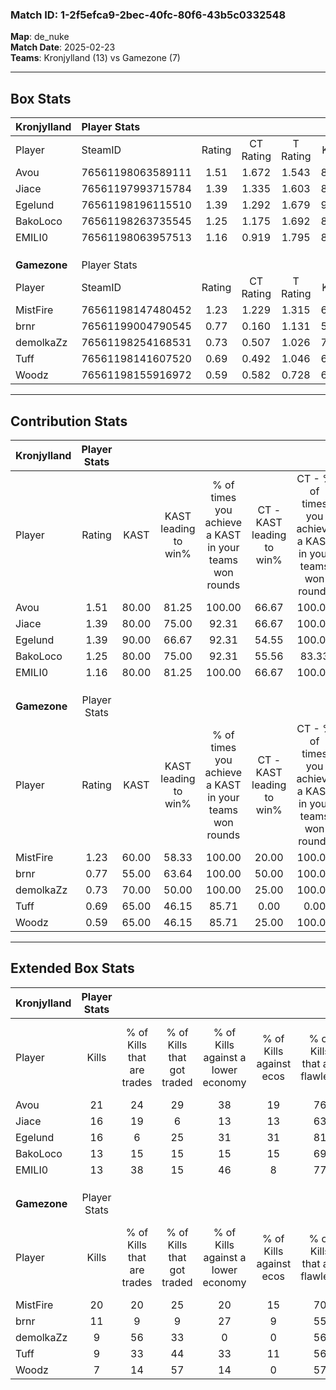 ### Match ID: 1-2f5efca9-2bec-40fc-80f6-43b5c0332548  
**Map**: de_nuke  
**Match Date**: 2025-02-23  
**Teams**: Kronjylland (13) vs Gamezone (7)  

---  

## Box Stats  

| **Kronjylland** | Player Stats      |        |           |          |       |      |       |         |        |      |     |
| :- | :- | :-: | :-: | :-: | :-: | :-: | :-: | :-: | :-: | :-: | :-: |
| Player          | SteamID           | Rating | CT Rating | T Rating | KAST  | ADR  | Kills | Assists | Deaths | K/D  | HS% |
| Avou            | 76561198063589111 |  1.51  |   1.672   |  1.543   | 80.00 | 81.1 |  21   |    4    |   12   | 1.75 | 61  |
| Jiace           | 76561197993715784 |  1.39  |   1.335   |  1.603   | 80.00 | 79.6 |  16   |    2    |   8    | 2.00 | 50  |
| Egelund         | 76561198196115510 |  1.39  |   1.292   |  1.679   | 90.00 | 78.7 |  16   |    5    |   11   | 1.45 | 37  |
| BakoLoco        | 76561198263735545 |  1.25  |   1.175   |  1.692   | 80.00 | 95.7 |  13   |   11    |   12   | 1.08 | 76  |
| EMILI0          | 76561198063957513 |  1.16  |   0.919   |  1.795   | 80.00 | 85.0 |  13   |    6    |   13   | 1.00 | 76  |
|                 |                   |        |           |          |       |      |       |         |        |      |     |
|                 |                   |        |           |          |       |      |       |         |        |      |     |
|                 |                   |        |           |          |       |      |       |         |        |      |     |
| **Gamezone**    | Player Stats      |        |           |          |       |      |       |         |        |      |     |
| Player          | SteamID           | Rating | CT Rating | T Rating | KAST  | ADR  | Kills | Assists | Deaths | K/D  | HS% |
| MistFire        | 76561198147480452 |  1.23  |   1.229   |  1.315   | 60.00 | 80.5 |  20   |    1    |   15   | 1.33 | 50  |
| brnr            | 76561199004790545 |  0.77  |   0.160   |  1.131   | 55.00 | 75.8 |  11   |    3    |   16   | 0.69 | 54  |
| demolkaZz       | 76561198254168531 |  0.73  |   0.507   |  1.026   | 70.00 | 49.3 |   9   |    3    |   15   | 0.60 | 44  |
| Tuff            | 76561198141607520 |  0.69  |   0.492   |  1.046   | 65.00 | 60.8 |   9   |    5    |   17   | 0.53 | 66  |
| Woodz           | 76561198155916972 |  0.59  |   0.582   |  0.728   | 65.00 | 47.8 |   7   |    4    |   16   | 0.44 | 57  |
---  

## Contribution Stats  

| **Kronjylland** | Player Stats |       |                      |                                                        |                           |                                                             |                          |                                                            |
| :- | :-: | :-: | :-: | :-: | :-: | :-: | :-: | :-: |
| Player          |    Rating    | KAST  | KAST leading to win% | % of times you achieve a KAST in your teams won rounds | CT - KAST leading to win% | CT - % of times you achieve a KAST in your teams won rounds | T - KAST leading to win% | T - % of times you achieve a KAST in your teams won rounds |
| Avou            |     1.51     | 80.00 |        81.25         |                         100.00                         |           66.67           |                           100.00                            |          100.00          |                           100.00                           |
| Jiace           |     1.39     | 80.00 |        75.00         |                         92.31                          |           66.67           |                           100.00                            |          85.71           |                           85.71                            |
| Egelund         |     1.39     | 90.00 |        66.67         |                         92.31                          |           54.55           |                           100.00                            |          85.71           |                           85.71                            |
| BakoLoco        |     1.25     | 80.00 |        75.00         |                         92.31                          |           55.56           |                            83.33                            |          100.00          |                           100.00                           |
| EMILI0          |     1.16     | 80.00 |        81.25         |                         100.00                         |           66.67           |                           100.00                            |          100.00          |                           100.00                           |
|                 |              |       |                      |                                                        |                           |                                                             |                          |                                                            |
|                 |              |       |                      |                                                        |                           |                                                             |                          |                                                            |
|                 |              |       |                      |                                                        |                           |                                                             |                          |                                                            |
| **Gamezone**    | Player Stats |       |                      |                                                        |                           |                                                             |                          |                                                            |
| Player          |    Rating    | KAST  | KAST leading to win% | % of times you achieve a KAST in your teams won rounds | CT - KAST leading to win% | CT - % of times you achieve a KAST in your teams won rounds | T - KAST leading to win% | T - % of times you achieve a KAST in your teams won rounds |
| MistFire        |     1.23     | 60.00 |        58.33         |                         100.00                         |           20.00           |                           100.00                            |          85.71           |                           100.00                           |
| brnr            |     0.77     | 55.00 |        63.64         |                         100.00                         |           50.00           |                           100.00                            |          66.67           |                           100.00                           |
| demolkaZz       |     0.73     | 70.00 |        50.00         |                         100.00                         |           25.00           |                           100.00                            |          60.00           |                           100.00                           |
| Tuff            |     0.69     | 65.00 |        46.15         |                         85.71                          |           0.00            |                            0.00                             |          75.00           |                           100.00                           |
| Woodz           |     0.59     | 65.00 |        46.15         |                         85.71                          |           25.00           |                           100.00                            |          55.56           |                           83.33                            |
---  

## Extended Box Stats  

| **Kronjylland** | Player Stats |                            |                            |                                    |                         |                              |                                 |        |                             |                                     |                          |                               |                            |
| :- | :-: | :-: | :-: | :-: | :-: | :-: | :-: | :-: | :-: | :-: | :-: | :-: | :-: |
| Player          |    Kills     | % of Kills that are trades | % of Kills that got traded | % of Kills against a lower economy | % of Kills against ecos | % of Kills that are flawless | % of Kills that are close duels | Deaths | % of Deaths that get traded | % of Deaths against a lower economy | % of Deaths against ecos | % of Deaths that are flawless | % of Deaths that are close |
| Avou            |      21      |             24             |             29             |                 38                 |           19            |              76              |               10                |   12   |             33              |                 25                  |            8             |              83               |             0              |
| Jiace           |      16      |             19             |             6              |                 13                 |           13            |              63              |                6                |   8    |             25              |                 38                  |            13            |              63               |             13             |
| Egelund         |      16      |             6              |             25             |                 31                 |           31            |              81              |                6                |   11   |             18              |                 36                  |            18            |              82               |             0              |
| BakoLoco        |      13      |             15             |             15             |                 15                 |           15            |              69              |                0                |   12   |             42              |                 25                  |            8             |              42               |             8              |
| EMILI0          |      13      |             38             |             15             |                 46                 |            8            |              77              |                8                |   13   |             31              |                  8                  |            8             |              38               |             23             |
|                 |              |                            |                            |                                    |                         |                              |                                 |        |                             |                                     |                          |                               |                            |
|                 |              |                            |                            |                                    |                         |                              |                                 |        |                             |                                     |                          |                               |                            |
|                 |              |                            |                            |                                    |                         |                              |                                 |        |                             |                                     |                          |                               |                            |
| **Gamezone**    | Player Stats |                            |                            |                                    |                         |                              |                                 |        |                             |                                     |                          |                               |                            |
| Player          |    Kills     | % of Kills that are trades | % of Kills that got traded | % of Kills against a lower economy | % of Kills against ecos | % of Kills that are flawless | % of Kills that are close duels | Deaths | % of Deaths that get traded | % of Deaths against a lower economy | % of Deaths against ecos | % of Deaths that are flawless | % of Deaths that are close |
| MistFire        |      20      |             20             |             25             |                 20                 |           15            |              70              |                5                |   15   |             13              |                 13                  |            0             |              73               |             7              |
| brnr            |      11      |             9              |             9              |                 27                 |            9            |              55              |                9                |   16   |              0              |                 13                  |            0             |              81               |             13             |
| demolkaZz       |      9       |             56             |             33             |                 0                  |            0            |              56              |               11                |   15   |             20              |                 13                  |            0             |              80               |             0              |
| Tuff            |      9       |             33             |             44             |                 33                 |           11            |              56              |               11                |   17   |             29              |                 12                  |            0             |              71               |             6              |
| Woodz           |      7       |             14             |             57             |                 14                 |            0            |              57              |               14                |   16   |             31              |                 31                  |            6             |              81               |             6              |
